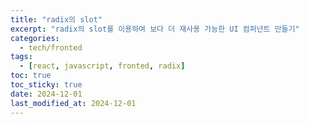 ```yaml
---
title: "radix의 slot"
excerpt: "radix의 slot를 이용하여 보다 더 재사용 가능한 UI 컴퍼넌트 만들기"
categories:
  - tech/fronted
tags:
  - [react, javascript, fronted, radix]
toc: true
toc_sticky: true
date: 2024-12-01
last_modified_at: 2024-12-01
---
```

